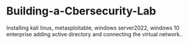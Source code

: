 # Building-a-Cbersecurity-Lab
 Installing kali linus, metasploitable, windows server2022, windows 10 enterprise adding active directory and connecting the virtual network..
